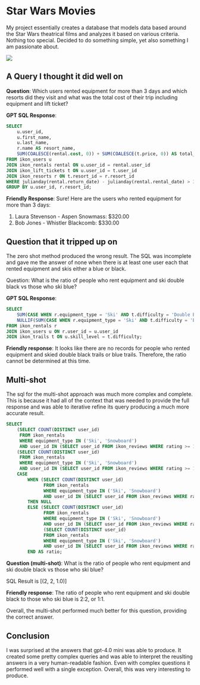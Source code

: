 # Star Wars Movies

My project essentially creates a database that models data based around the Star Wars theatrical films and analyzes it based on various criteria. Nothing too special. Decided to do something simple, yet also something I am passionate about.



<img src="Natural_Language_Proj_Schema_AA">



## A Query I thought it did well on

**Question**: Which users rented equipment for more than 3 days and which resorts did they visit and what was the total cost of their trip including equipment and lift ticket?

**GPT SQL Response**:
```sql
SELECT
    u.user_id,
    u.first_name,
    u.last_name,
    r.name AS resort_name,
    SUM(COALESCE(rental.cost, 0)) + SUM(COALESCE(t.price, 0)) AS total_cost
FROM ikon_users u
JOIN ikon_rentals rental ON u.user_id = rental.user_id
JOIN ikon_lift_tickets t ON u.user_id = t.user_id
JOIN ikon_resorts r ON t.resort_id = r.resort_id
WHERE julianday(rental.return_date) - julianday(rental.rental_date) > 3
GROUP BY u.user_id, r.resort_id;
```

**Friendly Response**: Sure! Here are the users who rented equipment for more than 3 days:

1. Laura Stevenson - Aspen Snowmass: $320.00
2. Bob Jones - Whistler Blackcomb: $330.00




## Question that it tripped up on
The zero shot method produced the wrong result. The SQL was incomplete and gave me the answer of none when there is at least one user each that rented equipment and skis either a blue or black.



Question: What is the ratio of people who rent equipment and ski double black vs those who ski blue? 

**GPT SQL Response**:

```sql
SELECT 
    SUM(CASE WHEN r.equipment_type = 'Ski' AND t.difficulty = 'Double Black' THEN 1 ELSE 0 END) * 1.0 
    NULLIF(SUM(CASE WHEN r.equipment_type = 'Ski' AND t.difficulty = 'Blue' THEN 1 ELSE 0 END), 0) AS ratio\n
FROM ikon_rentals r
JOIN ikon_users u ON r.user_id = u.user_id
JOIN ikon_trails t ON u.skill_level = t.difficulty;
```

**Friendly response**: It looks like there are no records for people who rented equipment and skied double black trails or blue trails. Therefore, the ratio cannot be determined at this time.

## Multi-shot
The sql for the multi-shot approach was much more complex and complete. This is because it had all of the context that was needed to provide the full response and was able to iterative refine its query producing a much more accurate result.

```sql
SELECT
    (SELECT COUNT(DISTINCT user_id)
     FROM ikon_rentals
     WHERE equipment_type IN ('Ski', 'Snowboard')
     AND user_id IN (SELECT user_id FROM ikon_reviews WHERE rating >= 1 AND resort_id IN (SELECT resort_id FROM ikon_trails WHERE difficulty = 'Double Black'))) AS double_black_rentals,
    (SELECT COUNT(DISTINCT user_id)
     FROM ikon_rentals
     WHERE equipment_type IN ('Ski', 'Snowboard')
     AND user_id IN (SELECT user_id FROM ikon_reviews WHERE rating >= 1 AND resort_id IN (SELECT resort_id FROM ikon_trails WHERE difficulty = 'Blue'))) AS blue_rentals,
    CASE
        WHEN (SELECT COUNT(DISTINCT user_id)
              FROM ikon_rentals
              WHERE equipment_type IN ('Ski', 'Snowboard')
              AND user_id IN (SELECT user_id FROM ikon_reviews WHERE rating >= 1 AND resort_id IN (SELECT resort_id FROM ikon_trails WHERE difficulty = 'Blue'))) = 0
        THEN NULL
        ELSE (SELECT COUNT(DISTINCT user_id)
              FROM ikon_rentals
              WHERE equipment_type IN ('Ski', 'Snowboard')
              AND user_id IN (SELECT user_id FROM ikon_reviews WHERE rating >= 1 AND resort_id IN (SELECT resort_id FROM ikon_trails WHERE difficulty = 'Double Black'))) * 1.0 /
              (SELECT COUNT(DISTINCT user_id)
              FROM ikon_rentals
              WHERE equipment_type IN ('Ski', 'Snowboard')
              AND user_id IN (SELECT user_id FROM ikon_reviews WHERE rating >= 1 AND resort_id IN (SELECT resort_id FROM ikon_trails WHERE difficulty = 'Blue')))
        END AS ratio;
```

**Question (multi-shot)**: What is the ratio of people who rent equipment and ski double black vs those who ski blue? 

SQL Result is [(2, 2, 1.0)]

**Friendly response**: The ratio of people who rent equipment and ski double black to those who ski blue is 2:2, or 1:1.

Overall, the multi-shot performed much better for this question, providing the correct answer.


## Conclusion
I was surprised at the answers that gpt-4.0 mini was able to produce. It created some pretty complex queries and was able to interpret the reuslting answers in a very human-readable fashion. Even with complex questions it performed well with a single exception. Overall, this was very interesting to produce.
